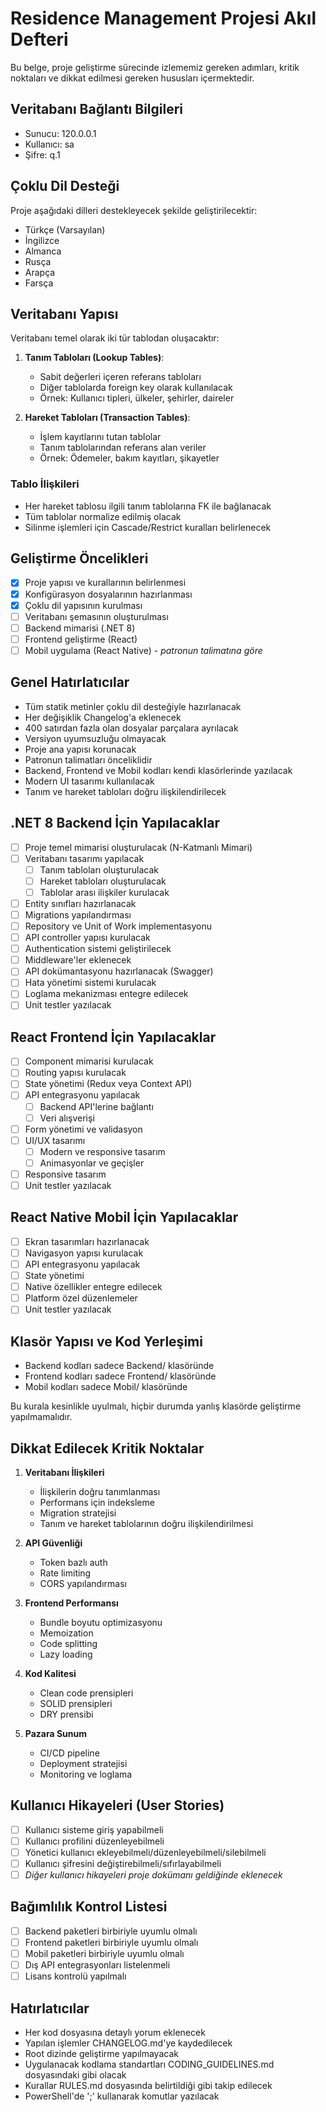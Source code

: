 # Residence Management Projesi Akıl Defteri

Bu belge, proje geliştirme sürecinde izlememiz gereken adımları, kritik noktaları ve dikkat edilmesi gereken hususları içermektedir.

## Veritabanı Bağlantı Bilgileri

- Sunucu: 120.0.0.1
- Kullanıcı: sa
- Şifre: q.1

## Çoklu Dil Desteği

Proje aşağıdaki dilleri destekleyecek şekilde geliştirilecektir:
- Türkçe (Varsayılan)
- İngilizce
- Almanca
- Rusça
- Arapça
- Farsça

## Veritabanı Yapısı

Veritabanı temel olarak iki tür tablodan oluşacaktır:
1. **Tanım Tabloları (Lookup Tables)**: 
   - Sabit değerleri içeren referans tabloları
   - Diğer tablolarda foreign key olarak kullanılacak
   - Örnek: Kullanıcı tipleri, ülkeler, şehirler, daireler

2. **Hareket Tabloları (Transaction Tables)**:
   - İşlem kayıtlarını tutan tablolar
   - Tanım tablolarından referans alan veriler
   - Örnek: Ödemeler, bakım kayıtları, şikayetler

### Tablo İlişkileri
- Her hareket tablosu ilgili tanım tablolarına FK ile bağlanacak
- Tüm tablolar normalize edilmiş olacak
- Silinme işlemleri için Cascade/Restrict kuralları belirlenecek

## Geliştirme Öncelikleri

- [x] Proje yapısı ve kurallarının belirlenmesi
- [x] Konfigürasyon dosyalarının hazırlanması
- [x] Çoklu dil yapısının kurulması
- [ ] Veritabanı şemasının oluşturulması
- [ ] Backend mimarisi (.NET 8)
- [ ] Frontend geliştirme (React)
- [ ] Mobil uygulama (React Native) - *patronun talimatına göre*

## Genel Hatırlatıcılar

- Tüm statik metinler çoklu dil desteğiyle hazırlanacak
- Her değişiklik Changelog'a eklenecek
- 400 satırdan fazla olan dosyalar parçalara ayrılacak
- Versiyon uyumsuzluğu olmayacak
- Proje ana yapısı korunacak
- Patronun talimatları önceliklidir
- Backend, Frontend ve Mobil kodları kendi klasörlerinde yazılacak
- Modern UI tasarımı kullanılacak
- Tanım ve hareket tabloları doğru ilişkilendirilecek

## .NET 8 Backend İçin Yapılacaklar

- [ ] Proje temel mimarisi oluşturulacak (N-Katmanlı Mimari)
- [ ] Veritabanı tasarımı yapılacak
  - [ ] Tanım tabloları oluşturulacak
  - [ ] Hareket tabloları oluşturulacak
  - [ ] Tablolar arası ilişkiler kurulacak
- [ ] Entity sınıfları hazırlanacak
- [ ] Migrations yapılandırması
- [ ] Repository ve Unit of Work implementasyonu
- [ ] API controller yapısı kurulacak
- [ ] Authentication sistemi geliştirilecek
- [ ] Middleware'ler eklenecek
- [ ] API dokümantasyonu hazırlanacak (Swagger)
- [ ] Hata yönetimi sistemi kurulacak
- [ ] Loglama mekanizması entegre edilecek
- [ ] Unit testler yazılacak

## React Frontend İçin Yapılacaklar

- [ ] Component mimarisi kurulacak
- [ ] Routing yapısı kurulacak
- [ ] State yönetimi (Redux veya Context API)
- [ ] API entegrasyonu yapılacak
  - [ ] Backend API'lerine bağlantı
  - [ ] Veri alışverişi
- [ ] Form yönetimi ve validasyon
- [ ] UI/UX tasarımı
  - [ ] Modern ve responsive tasarım
  - [ ] Animasyonlar ve geçişler
- [ ] Responsive tasarım
- [ ] Unit testler yazılacak

## React Native Mobil İçin Yapılacaklar

- [ ] Ekran tasarımları hazırlanacak
- [ ] Navigasyon yapısı kurulacak
- [ ] API entegrasyonu yapılacak
- [ ] State yönetimi
- [ ] Native özellikler entegre edilecek
- [ ] Platform özel düzenlemeler
- [ ] Unit testler yazılacak

## Klasör Yapısı ve Kod Yerleşimi

- Backend kodları sadece Backend/ klasöründe
- Frontend kodları sadece Frontend/ klasöründe
- Mobil kodları sadece Mobil/ klasöründe

Bu kurala kesinlikle uyulmalı, hiçbir durumda yanlış klasörde geliştirme yapılmamalıdır.

## Dikkat Edilecek Kritik Noktalar

1. **Veritabanı İlişkileri**
   - İlişkilerin doğru tanımlanması
   - Performans için indeksleme
   - Migration stratejisi
   - Tanım ve hareket tablolarının doğru ilişkilendirilmesi

2. **API Güvenliği**
   - Token bazlı auth
   - Rate limiting
   - CORS yapılandırması

3. **Frontend Performansı**
   - Bundle boyutu optimizasyonu
   - Memoization
   - Code splitting
   - Lazy loading

4. **Kod Kalitesi**
   - Clean code prensipleri
   - SOLID prensipleri
   - DRY prensibi

5. **Pazara Sunum**
   - CI/CD pipeline
   - Deployment stratejisi
   - Monitoring ve loglama

## Kullanıcı Hikayeleri (User Stories)

- [ ] Kullanıcı sisteme giriş yapabilmeli
- [ ] Kullanıcı profilini düzenleyebilmeli
- [ ] Yönetici kullanıcı ekleyebilmeli/düzenleyebilmeli/silebilmeli
- [ ] Kullanıcı şifresini değiştirebilmeli/sıfırlayabilmeli
- [ ] *Diğer kullanıcı hikayeleri proje dokümanı geldiğinde eklenecek*

## Bağımlılık Kontrol Listesi

- [ ] Backend paketleri birbiriyle uyumlu olmalı
- [ ] Frontend paketleri birbiriyle uyumlu olmalı
- [ ] Mobil paketleri birbiriyle uyumlu olmalı
- [ ] Dış API entegrasyonları listelenmeli
- [ ] Lisans kontrolü yapılmalı

## Hatırlatıcılar

- Her kod dosyasına detaylı yorum eklenecek
- Yapılan işlemler CHANGELOG.md'ye kaydedilecek
- Root dizinde geliştirme yapılmayacak
- Uygulanacak kodlama standartları CODING_GUIDELINES.md dosyasındaki gibi olacak
- Kurallar RULES.md dosyasında belirtildiği gibi takip edilecek
- PowerShell'de ';' kullanarak komutlar yazılacak 